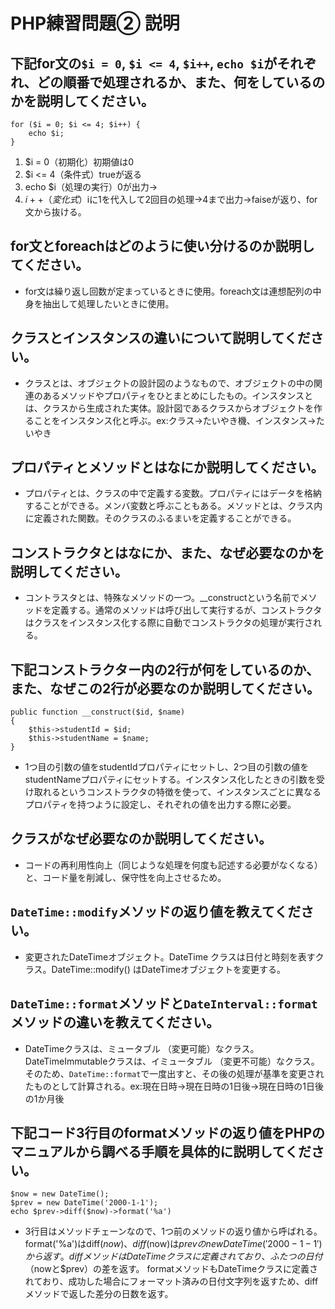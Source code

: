 # PHP練習問題② 説明

## 下記for文の`$i = 0`, `$i <= 4`, `$i++`, `echo $i`がそれぞれ、どの順番で処理されるか、また、何をしているのかを説明してください。

```
for ($i = 0; $i <= 4; $i++) {
    echo $i;
}
```

1. $i = 0（初期化）初期値は0
2. $i <= 4（条件式）trueが返る
3. echo $i（処理の実行）0が出力→
4. $i++（変化式）$iに1を代入して2回目の処理→4まで出力→faiseが返り、for文から抜ける。

## for文とforeachはどのように使い分けるのか説明してください。
- for文は繰り返し回数が定まっているときに使用。foreach文は連想配列の中身を抽出して処理したいときに使用。

## クラスとインスタンスの違いについて説明してください。
- クラスとは、オブジェクトの設計図のようなもので、オブジェクトの中の関連のあるメソッドやプロパティをひとまとめにしたもの。インスタンスとは、クラスから生成された実体。設計図であるクラスからオブジェクトを作ることをインスタンス化と呼ぶ。ex:クラス→たいやき機、インスタンス→たいやき

## プロパティとメソッドとはなにか説明してください。
- プロパティとは、クラスの中で定義する変数。プロパティにはデータを格納することができる。メンバ変数と呼ぶこともある。メソッドとは、クラス内に定義された関数。そのクラスのふるまいを定義することができる。

## コンストラクタとはなにか、また、なぜ必要なのかを説明してください。
- コントラスタとは、特殊なメソッドの一つ。__constructという名前でメソッドを定義する。通常のメソッドは呼び出して実行するが、コンストラクタはクラスをインスタンス化する際に自動でコンストラクタの処理が実行される。

## 下記コンストラクター内の2行が何をしているのか、また、なぜこの2行が必要なのか説明してください。
```
public function __construct($id, $name)
{
    $this->studentId = $id;
    $this->studentName = $name;
}
```
- 1つ目の引数の値をstudentIdプロパティにセットし、2つ目の引数の値をstudentNameプロパティにセットする。インスタンス化したときの引数を受け取れるというコンストラクタの特徴を使って、インスタンスごとに異なるプロパティを持つように設定し、それぞれの値を出力する際に必要。

## クラスがなぜ必要なのか説明してください。
- コードの再利用性向上（同じような処理を何度も記述する必要がなくなる）と、コード量を削減し、保守性を向上させるため。

## `DateTime::modify`メソッドの返り値を教えてください。
- 変更されたDateTimeオブジェクト。DateTime クラスは日付と時刻を表すクラス。DateTime::modify() はDateTimeオブジェクトを変更する。

## `DateTime::format`メソッドと`DateInterval::format`メソッドの違いを教えてください。
- DateTimeクラスは、ミュータブル （変更可能）なクラス。DateTimeImmutableクラスは、イミュータブル （変更不可能）なクラス。そのため、`DateTime::format`で一度出すと、その後の処理が基準を変更されたものとして計算される。ex:現在日時→現在日時の1日後→現在日時の1日後の1か月後

## 下記コード3行目のformatメソッドの返り値をPHPのマニュアルから調べる手順を具体的に説明してください。
```
$now = new DateTime();
$prev = new DateTime('2000-1-1');
echo $prev->diff($now)->format('%a')
```

- 3行目はメソッドチェーンなので、1つ前のメソッドの返り値から呼ばれる。
format('%a')はdiff($now)、diff($now)は$prevのnew DateTime('2000-1-1')から返す。
diffメソッドはDateTimeクラスに定義されており、ふたつの日付（$nowと$prev）の差を返す。
formatメソッドもDateTimeクラスに定義されており、成功した場合にフォーマット済みの日付文字列を返すため、diffメソッドで返した差分の日数を返す。